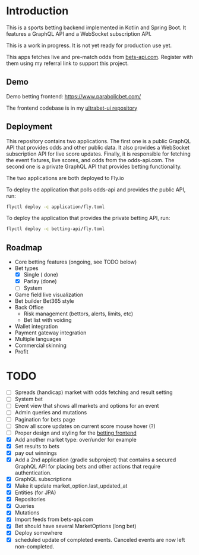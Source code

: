 # Introduction

This is a sports betting backend implemented in Kotlin and Spring Boot. It features a GraphQL API and a WebSocket subscription API.

This is a work in progress. It is not yet ready for production use yet.

This apps fetches live and pre-match odds from [bets-api.com](https://the-odds-api.com/?ref=ultrabet). 
Register with them using my referral link to support this project.

## Demo

Demo betting frontend: https://www.parabolicbet.com/

The frontend codebase is in my [ultrabet-ui repository](https://github.com/anssip/ultrabet-ui)

## Deployment

This repository contains two applications. The first one is a public GraphQL API that provides odds and other public data.
It also provides a WebSocket subscription API for live score updates. Finally, it is responsible for fetching the event 
fixtures, live scores, and odds from the odds-api.com. The second one is a private GraphQL API that provides betting 
functionality.

The two applications are both deployed to Fly.io

To deploy the application that polls odds-api and provides the public API, run:

```bash
flyctl deploy -c application/fly.toml
```

To deploy the application that provides the private betting API, run:

```bash
flyctl deploy -c betting-api/fly.toml
```

## Roadmap

- Core betting features (ongoing, see TODO below)
- Bet types
  - [x] Single ( done)
  - [x] Parlay (done)
  - [ ] System
- Game field live visualization
- Bet builder Bet365 style
- Back Office
  - Risk management (bettors, alerts, limits, etc)
  - Bet list with voiding
- Wallet integration
- Payment gateway integration
- Multiple languages
- Commercial skinning
- Profit

# TODO

- [ ] Spreads (handicap) market with odds fetching and result setting
- [ ] System bet
- [ ] Event view that shows all markets and options for an event
- [ ] Admin queries and mutations
- [ ] Pagination for bets page
- [ ] Show all score updates on current score mouse hover (?)
- [ ] Proper design and styling for the [betting frontend](https://www.parabolicbet.com/)
- [x] Add another market type: over/under for example
- [x] Set results to bets
- [x] pay out winnings 
- [x] Add a 2nd application (gradle subproject) that contains a secured GraphQL API for placing bets and other actions that require authentication.
- [x] GraphQL subscriptions
- [x] Make it update market_option.last_updated_at
- [x] Entities (for JPA)
- [x] Repositories
- [x] Queries
- [x] Mutations
- [x] Import feeds from bets-api.com
- [x] Bet should have several MarketOptions (long bet)
- [x] Deploy somewhere
- [x] scheduled update of completed events. Canceled events are now left non-completed.
